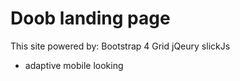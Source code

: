 # Doob landing page
This site powered by:
Bootstrap 4 Grid
jQeury
slickJs
+ adaptive mobile looking
